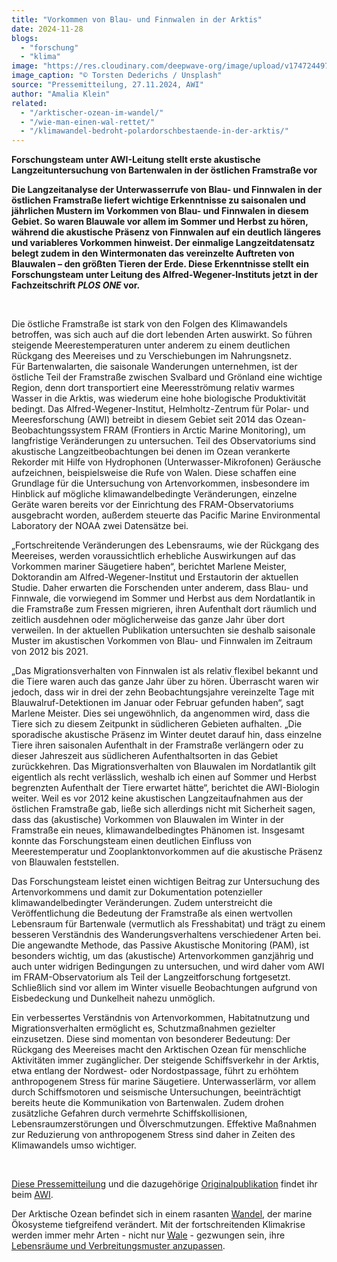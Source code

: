 ```yaml
---
title: "Vorkommen von Blau- und Finnwalen in der Arktis"
date: 2024-11-28
blogs: 
  - "forschung"
  - "klima"
image: "https://res.cloudinary.com/deepwave-org/image/upload/v1747244971/deepwave.org/torsten-dederichs-unsplash_finnwal_wal_arktis_farmstrasse-scaled.jpg"
image_caption: "© Torsten Dederichs / Unsplash"
source: "Pressemitteilung, 27.11.2024, AWI"
author: "Amalia Klein"
related: 
  - "/arktischer-ozean-im-wandel/"
  - "/wie-man-einen-wal-rettet/"
  - "/klimawandel-bedroht-polardorschbestaende-in-der-arktis/"
---
```


**Forschungsteam unter AWI-Leitung stellt erste akustische Langzeituntersuchung von Bartenwalen in der östlichen Framstraße vor**

**Die Langzeitanalyse der Unterwasserrufe von Blau- und Finnwalen in der östlichen Framstraße liefert wichtige Erkenntnisse zu saisonalen und jährlichen Mustern im Vorkommen von Blau- und Finnwalen in diesem Gebiet. So waren Blauwale vor allem im Sommer und Herbst zu hören, während die akustische Präsenz von Finnwalen auf ein deutlich längeres und variableres Vorkommen hinweist. Der einmalige Langzeitdatensatz belegt zudem in den Wintermonaten das vereinzelte Auftreten von Blauwalen – den größten Tieren der Erde. Diese Erkenntnisse stellt ein Forschungsteam unter Leitung des Alfred-Wegener-Instituts jetzt in der Fachzeitschrift _PLOS ONE_ vor.**

 

Die östliche Framstraße ist stark von den Folgen des Klimawandels betroffen, was sich auch auf die dort lebenden Arten auswirkt. So führen steigende Meerestemperaturen unter anderem zu einem deutlichen Rückgang des Meereises und zu Verschiebungen im Nahrungsnetz. Für Bartenwalarten, die saisonale Wanderungen unternehmen, ist der östliche Teil der Framstraße zwischen Svalbard und Grönland eine wichtige Region, denn dort transportiert eine Meeresströmung relativ warmes Wasser in die Arktis, was wiederum eine hohe biologische Produktivität bedingt. Das Alfred-Wegener-Institut, Helmholtz-Zentrum für Polar- und Meeresforschung (AWI) betreibt in diesem Gebiet seit 2014 das Ozean-Beobachtungssystem FRAM (Frontiers in Arctic Marine Monitoring), um langfristige Veränderungen zu untersuchen. Teil des Observatoriums sind akustische Langzeitbeobachtungen bei denen im Ozean verankerte Rekorder mit Hilfe von Hydrophonen (Unterwasser-Mikrofonen) Geräusche aufzeichnen, beispielsweise die Rufe von Walen. Diese schaffen eine Grundlage für die Untersuchung von Artenvorkommen, insbesondere im Hinblick auf mögliche klimawandelbedingte Veränderungen, einzelne Geräte waren bereits vor der Einrichtung des FRAM-Observatoriums ausgebracht worden, außerdem steuerte das Pacific Marine Environmental Laboratory der NOAA zwei Datensätze bei.

„Fortschreitende Veränderungen des Lebensraums, wie der Rückgang des Meereises, werden voraussichtlich erhebliche Auswirkungen auf das Vorkommen mariner Säugetiere haben“, berichtet Marlene Meister, Doktorandin am Alfred-Wegener-Institut und Erstautorin der aktuellen Studie. Daher erwarten die Forschenden unter anderem, dass Blau- und Finnwale, die vorwiegend im Sommer und Herbst aus dem Nordatlantik in die Framstraße zum Fressen migrieren, ihren Aufenthalt dort räumlich und zeitlich ausdehnen oder möglicherweise das ganze Jahr über dort verweilen. In der aktuellen Publikation untersuchten sie deshalb saisonale Muster im akustischen Vorkommen von Blau- und Finnwalen im Zeitraum von 2012 bis 2021.

„Das Migrationsverhalten von Finnwalen ist als relativ flexibel bekannt und die Tiere waren auch das ganze Jahr über zu hören. Überrascht waren wir jedoch, dass wir in drei der zehn Beobachtungsjahre vereinzelte Tage mit Blauwalruf-Detektionen im Januar oder Februar gefunden haben“, sagt Marlene Meister. Dies sei ungewöhnlich, da angenommen wird, dass die Tiere sich zu diesem Zeitpunkt in südlicheren Gebieten aufhalten. „Die sporadische akustische Präsenz im Winter deutet darauf hin, dass einzelne Tiere ihren saisonalen Aufenthalt in der Framstraße verlängern oder zu dieser Jahreszeit aus südlicheren Aufenthaltsorten in das Gebiet zurückkehren. Das Migrationsverhalten von Blauwalen im Nordatlantik gilt eigentlich als recht verlässlich, weshalb ich einen auf Sommer und Herbst begrenzten Aufenthalt der Tiere erwartet hätte“, berichtet die AWI-Biologin weiter. Weil es vor 2012 keine akustischen Langzeitaufnahmen aus der östlichen Framstraße gab, ließe sich allerdings nicht mit Sicherheit sagen, dass das (akustische) Vorkommen von Blauwalen im Winter in der Framstraße ein neues, klimawandelbedingtes Phänomen ist. Insgesamt konnte das Forschungsteam einen deutlichen Einfluss von Meerestemperatur und Zooplanktonvorkommen auf die akustische Präsenz von Blauwalen feststellen.

Das Forschungsteam leistet einen wichtigen Beitrag zur Untersuchung des Artenvorkommens und damit zur Dokumentation potenzieller klimawandelbedingter Veränderungen. Zudem unterstreicht die Veröffentlichung die Bedeutung der Framstraße als einen wertvollen Lebensraum für Bartenwale (vermutlich als Fresshabitat) und trägt zu einem besseren Verständnis des Wanderungsverhaltens verschiedener Arten bei. Die angewandte Methode, das Passive Akustische Monitoring (PAM), ist besonders wichtig, um das (akustische) Artenvorkommen ganzjährig und auch unter widrigen Bedingungen zu untersuchen, und wird daher vom AWI im FRAM-Observatorium als Teil der Langzeitforschung fortgesetzt. Schließlich sind vor allem im Winter visuelle Beobachtungen aufgrund von Eisbedeckung und Dunkelheit nahezu unmöglich.

Ein verbessertes Verständnis von Artenvorkommen, Habitatnutzung und Migrationsverhalten ermöglicht es, Schutzmaßnahmen gezielter einzusetzen. Diese sind momentan von besonderer Bedeutung: Der Rückgang des Meereises macht den Arktischen Ozean für menschliche Aktivitäten immer zugänglicher. Der steigende Schiffsverkehr in der Arktis, etwa entlang der Nordwest- oder Nordostpassage, führt zu erhöhtem anthropogenem Stress für marine Säugetiere. Unterwasserlärm, vor allem durch Schiffsmotoren und seismische Untersuchungen, beeinträchtigt bereits heute die Kommunikation von Bartenwalen. Zudem drohen zusätzliche Gefahren durch vermehrte Schiffskollisionen, Lebensraumzerstörungen und Ölverschmutzungen. Effektive Maßnahmen zur Reduzierung von anthropogenem Stress sind daher in Zeiten des Klimawandels umso wichtiger.

 

[Diese Pressemitteilung](https://www.awi.de/ueber-uns/service/presse/presse-detailansicht/vorkommen-von-blau-und-finnwalen-in-der-arktis.html) und die dazugehörige [Originalpublikation](https://journals.plos.org/plosone/article?id=10.1371/journal.pone.0314369) findet ihr beim [AWI](https://www.awi.de/).

Der Arktische Ozean befindet sich in einem rasanten [Wandel](https://www.deepwave.org/arktischer-ozean-im-wandel/), der marine Ökosysteme tiefgreifend verändert. Mit der fortschreitenden Klimakrise werden immer mehr Arten - nicht nur [Wale](https://www.deepwave.org/wie-man-einen-wal-rettet/) - gezwungen sein, ihre [Lebensräume und Verbreitungsmuster anzupassen](https://www.deepwave.org/klimawandel-bedroht-polardorschbestaende-in-der-arktis/).

